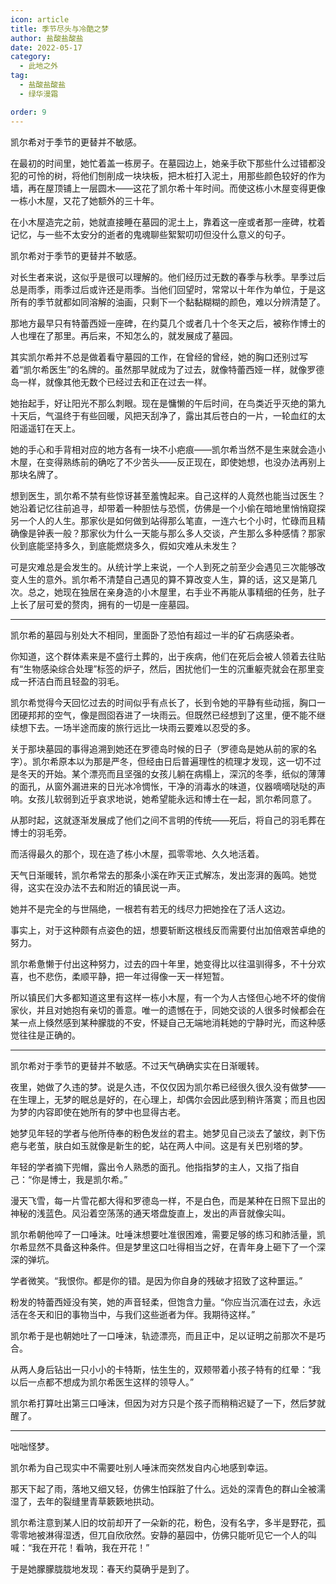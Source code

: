```yaml
---
icon: article
title: 季节尽头与冷酷之梦
author: 盐酸盐酸盐
date: 2022-05-17
category:
  - 此地之外
tag:
  - 盐酸盐酸盐
  - 绿华漫霜

order: 9
---
```


凯尔希对于季节的更替并不敏感。

在最初的时间里，她忙着盖一栋房子。在墓园边上，她亲手砍下那些什么过错都没犯的可怜的树，将他们刨削成一块块板，把木桩打入泥土，用那些颜色较好的作为墙，再在屋顶铺上一层圆木——这花了凯尔希十年时间。而使这栋小木屋变得更像一栋小木屋，又花了她额外的三十年。

<!-- more -->

在小木屋造完之前，她就直接睡在墓园的泥土上，靠着这一座或者那一座碑，枕着记忆，与一些不太安分的逝者的鬼魂聊些絮絮叨叨但没什么意义的句子。

凯尔希对于季节的更替并不敏感。

对长生者来说，这似乎是很可以理解的。他们经历过无数的春季与秋季。旱季过后总是雨季，雨季过后或许还是雨季。当他们回望时，常常以十年作为单位，于是这所有的季节就都如同溶解的油画，只剩下一个黏黏糊糊的颜色，难以分辨清楚了。

那地方最早只有特蕾西娅一座碑，在约莫几个或者几十个冬天之后，被称作博士的人也埋在了那里。再后来，不知怎么的，就发展成了墓园。

其实凯尔希并不总是做着看守墓园的工作，在曾经的曾经，她的胸口还别过写着“凯尔希医生”的名牌的。虽然那早就成为了过去，就像特蕾西娅一样，就像罗德岛一样，就像其他无数个已经过去和正在过去一样。

她抬起手，好让阳光不那么刺眼。现在是慵懒的午后时间，在鸟类近乎灭绝的第九十天后，气温终于有些回暖，风把天刮净了，露出其后苍白的一片，一轮血红的太阳遥遥钉在天上。

她的手心和手背相对应的地方各有一块不小疤痕——凯尔希当然不是生来就会造小木屋，在变得熟练前的确吃了不少苦头——反正现在，即使她想，也没办法再别上那块名牌了。

想到医生，凯尔希不禁有些惊讶甚至羞愧起来。自己这样的人竟然也能当过医生？她沿着记忆往前追寻，却带着一种胆怯与恐慌，仿佛是一个小偷在暗地里悄悄窥探另一个人的人生。那家伙是如何做到站得那么笔直，一连六七个小时，忙碌而且精确像是钟表一般？那家伙为什么一天能与那么多人交谈，产生那么多种感情？那家伙到底能坚持多久，到底能燃烧多久，假如灾难从未发生？

可是灾难总是会发生的。从统计学上来说，一个人到死之前至少会遇见三次能够改变人生的意外。凯尔希不清楚自己遇见的算不算改变人生，算的话，这又是第几次。总之，她现在独居在亲身造的小木屋里，右手业不再能从事精细的任务，肚子上长了层可爱的赘肉，拥有的一切是一座墓园。

---

凯尔希的墓园与别处大不相同，里面卧了恐怕有超过一半的矿石病感染者。

你知道，这个群体素来是不盛行土葬的，出于疾病，他们在死后会被人领着去往贴有“生物感染综合处理”标签的炉子，然后，困扰他们一生的沉重躯壳就会在那里变成一抔洁白而且轻盈的羽毛。

凯尔希觉得今天回忆过去的时间似乎有点长了，长到令她的平静有些动摇，胸口一团硬邦邦的空气，像是囫囵吞进了一块雨云。但既然已经想到了这里，便不能不继续想下去。一场半途而废的旅行远比一块雨云要难以忍受的多。

关于那块墓园的事得追溯到她还在罗德岛时候的日子（罗德岛是她从前的家的名字）。凯尔希原本以为那是严冬，但经由日后普遍理性的梳理才发现，这一切不过是冬天的开始。某个漂亮而且坚强的女孩儿躺在病榻上，深沉的冬季，纸似的薄薄的面孔，从窗外漏进来的日光冰冷惆怅，干净的消毒水的味道，仪器嘀嘀哒哒的声响。女孩儿软弱到近乎哀求地说，她希望能永远和博士在一起，凯尔希同意了。

从那时起，这就逐渐发展成了他们之间不言明的传统——死后，将自己的羽毛葬在博士的羽毛旁。

而活得最久的那个，现在造了栋小木屋，孤零零地、久久地活着。

天气日渐暖转，凯尔希常去的那条小溪在昨天正式解冻，发出澎湃的轰鸣。她觉得，这实在没办法不去和附近的镇民说一声。

她并不是完全的与世隔绝，一根若有若无的线尽力把她拴在了活人这边。

事实上，对于这种颇有点姿色的妞，想要斩断这根线反而需要付出加倍艰苦卓绝的努力。

凯尔希惫懒于付出这种努力，过去的四十年里，她变得比以往温驯得多，不十分欢喜，也不悲伤，柔顺平静，把一年过得像一天一样短暂。

所以镇民们大多都知道这里有这样一栋小木屋，有一个为人古怪但心地不坏的俊俏家伙，并且对她抱有亲切的善意。唯一的遗憾在于，同她交谈的人很多时候都会在某一点上倏然感到某种朦胧的不安，怀疑自己无端地消耗她的宁静时光，而这种感觉往往是正确的。

---

凯尔希对于季节的更替并不敏感。不过天气确确实实在日渐暖转。

夜里，她做了久违的梦。说是久违，不仅仅因为凯尔希已经很久很久没有做梦——在生理上，无梦的眠总是好的，在心理上，却偶尔会因此感到稍许落寞；而且也因为梦的内容即使在她所有的梦中也显得古老。

她梦见年轻的学者与他所侍奉的粉色发丝的君主。她梦见自己淡去了皱纹，剥下伤疤与老茧，肤白如玉就像是新生的蛇，站在两人中间。这是有关巴别塔的梦。

年轻的学者摘下兜帽，露出令人熟悉的面孔。他指指梦的主人，又指了指自己：“你是博士，我是凯尔希。”

漫天飞雪，每一片雪花都大得和罗德岛一样，不是白色，而是某种在日照下显出的神秘的浅蓝色。风沿着空荡荡的通天塔盘旋直上，发出的声音就像尖叫。

凯尔希朝他啐了一口唾沫。吐唾沫想要吐准很困难，需要足够的练习和肺活量，凯尔希显然不具备这种条件。但是梦里这口吐得相当之好，在青年身上砸下了一个深深的弹坑。

学者微笑。“我恨你。都是你的错。是因为你自身的残破才招致了这种噩运。”

粉发的特蕾西娅没有笑，她的声音轻柔，但饱含力量。“你应当沉湎在过去，永远活在冬天和旧的事物当中，与我们这些逝者为伴。我期待这样。”

凯尔希于是也朝她吐了一口唾沫，轨迹漂亮，而且正中，足以证明之前那次不是巧合。

从两人身后钻出一只小小的卡特斯，怯生生的，双颊带着小孩子特有的红晕：“我以后一点都不想成为凯尔希医生这样的领导人。”

凯尔希打算吐出第三口唾沫，但因为对方只是个孩子而稍稍迟疑了一下，然后梦就醒了。

---

咄咄怪梦。

凯尔希为自己现实中不需要吐别人唾沫而突然发自内心地感到幸运。

那天下起了雨，落地又细又轻，仿佛生怕踩脏了什么。远处的深青色的群山全被濡湿了，去年的裂缝里青草簌簌地拱动。

凯尔希注意到某人旧的坟前却开了一朵新的花，粉色，没有名字，多半是野花，孤零零地被淋得湿透，但兀自欣欣然。安静的墓园中，仿佛只能听见它一个人的叫喊：“我在开花！看呐，我在开花！”

于是她朦朦胧胧地发现：春天约莫确乎是到了。<eod />

<Ads />
